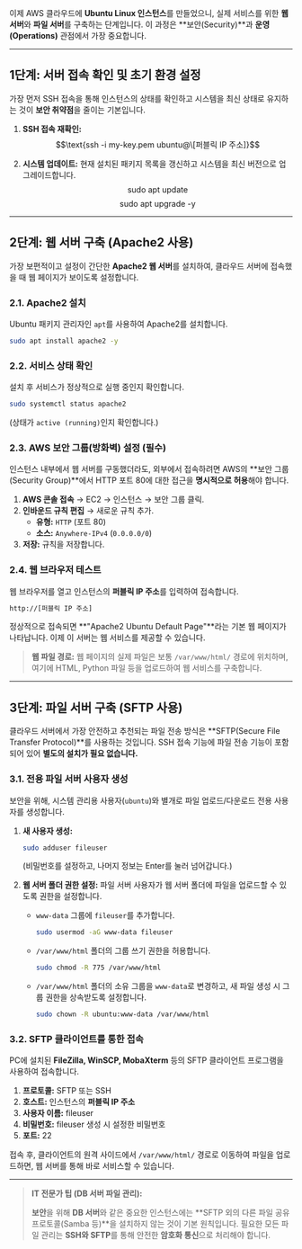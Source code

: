 이제 AWS 클라우드에 **Ubuntu Linux 인스턴스**를 만들었으니, 실제 서비스를 위한 **웹 서버**와 **파일 서버**를 구축하는 단계입니다. 이 과정은 **보안(Security)**과 **운영(Operations)** 관점에서 가장 중요합니다.

---

##  1단계: 서버 접속 확인 및 초기 환경 설정

가장 먼저 SSH 접속을 통해 인스턴스의 상태를 확인하고 시스템을 최신 상태로 유지하는 것이 **보안 취약점**을 줄이는 기본입니다.

1.  **SSH 접속 재확인:**
    $$\text{ssh -i my-key.pem ubuntu@\[퍼블릭 IP 주소]}$$

2.  **시스템 업데이트:**
    현재 설치된 패키지 목록을 갱신하고 시스템을 최신 버전으로 업그레이드합니다.
    $$\text{sudo apt update}$$
    $$\text{sudo apt upgrade -y}$$

---

##  2단계: 웹 서버 구축 (Apache2 사용)

가장 보편적이고 설정이 간단한 **Apache2 웹 서버**를 설치하여, 클라우드 서버에 접속했을 때 웹 페이지가 보이도록 설정합니다.

### 2.1. Apache2 설치

Ubuntu 패키지 관리자인 `apt`를 사용하여 Apache2를 설치합니다.
```bash
sudo apt install apache2 -y
```
### 2.2. 서비스 상태 확인

설치 후 서비스가 정상적으로 실행 중인지 확인합니다.

```bash
sudo systemctl status apache2
```
(상태가 `active (running)`인지 확인합니다.)

### 2.3. AWS 보안 그룹(방화벽) 설정 **(필수)**

인스턴스 내부에서 웹 서버를 구동했더라도, 외부에서 접속하려면 AWS의 **보안 그룹(Security Group)**에서 HTTP 포트 $80$에 대한 접근을 **명시적으로 허용**해야 합니다.

1.  **AWS 콘솔 접속** $\to$ EC2 $\to$ 인스턴스 $\to$ 보안 그룹 클릭.
2.  **인바운드 규칙 편집** $\to$ 새로운 규칙 추가.
    * **유형:** `HTTP` (포트 $80$)
    * **소스:** `Anywhere-IPv4` (`0.0.0.0/0`)
3.  **저장:** 규칙을 저장합니다.

### 2.4. 웹 브라우저 테스트

웹 브라우저를 열고 인스턴스의 **퍼블릭 IP 주소**를 입력하여 접속합니다.
```bash
http://[퍼블릭 IP 주소]
```

정상적으로 접속되면 **"Apache2 Ubuntu Default Page"**라는 기본 웹 페이지가 나타납니다. 이제 이 서버는 웹 서비스를 제공할 수 있습니다.

> **웹 파일 경로:** 웹 페이지의 실제 파일은 보통 `/var/www/html/` 경로에 위치하며, 여기에 HTML, Python 파일 등을 업로드하여 웹 서비스를 구축합니다.

---

##  3단계: 파일 서버 구축 (SFTP 사용)

클라우드 서버에서 가장 안전하고 추천되는 파일 전송 방식은 **SFTP(Secure File Transfer Protocol)**를 사용하는 것입니다. SSH 접속 기능에 파일 전송 기능이 포함되어 있어 **별도의 설치가 필요 없습니다.**

### 3.1. 전용 파일 서버 사용자 생성

보안을 위해, 시스템 관리용 사용자(`ubuntu`)와 별개로 파일 업로드/다운로드 전용 사용자를 생성합니다.

1.  **새 사용자 생성:**
    ```bash
    sudo adduser fileuser
    ```
    (비밀번호를 설정하고, 나머지 정보는 Enter를 눌러 넘어갑니다.)

2.  **웹 서버 폴더 권한 설정:**
    파일 서버 사용자가 웹 서버 폴더에 파일을 업로드할 수 있도록 권한을 설정합니다.

    * `www-data` 그룹에 `fileuser`를 추가합니다.
        ```bash
        sudo usermod -aG www-data fileuser 
        ```
    * `/var/www/html` 폴더의 그룹 쓰기 권한을 허용합니다.
        ```bash
        sudo chmod -R 775 /var/www/html
        ```
    * `/var/www/html` 폴더의 소유 그룹을 `www-data`로 변경하고, 새 파일 생성 시 그룹 권한을 상속받도록 설정합니다.
        ```bash
        sudo chown -R ubuntu:www-data /var/www/html
        ```

### 3.2. SFTP 클라이언트를 통한 접속

PC에 설치된 **FileZilla, WinSCP, MobaXterm** 등의 SFTP 클라이언트 프로그램을 사용하여 접속합니다.

1.  **프로토콜:** SFTP 또는 SSH
2.  **호스트:** 인스턴스의 **퍼블릭 IP 주소**
3.  **사용자 이름:** $\text{fileuser}$
4.  **비밀번호:** $\text{fileuser}$ 생성 시 설정한 비밀번호
5.  **포트:** $22$

접속 후, 클라이언트의 원격 사이드에서 `/var/www/html/` 경로로 이동하여 파일을 업로드하면, 웹 서버를 통해 바로 서비스할 수 있습니다.

---

> **IT 전문가 팁 (DB 서버 파일 관리):**
>
> **보안**을 위해 **DB 서버**와 같은 중요한 인스턴스에는 **SFTP 외의 다른 파일 공유 프로토콜(Samba 등)**을 설치하지 않는 것이 기본 원칙입니다. 필요한 모든 파일 관리는 **SSH와 SFTP**를 통해 안전한 **암호화 통신**으로 처리해야 합니다.
